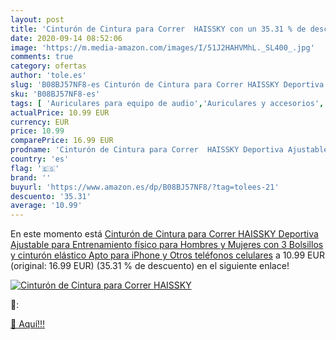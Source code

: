 ```yaml
---
layout: post
title: 'Cinturón de Cintura para Correr  HAISSKY con un 35.31 % de descuento'
date: 2020-09-14 08:52:06
image: 'https://m.media-amazon.com/images/I/51J2HAHVMhL._SL400_.jpg'
comments: true
category: ofertas
author: 'tole.es'
slug: 'B08BJ57NF8-es Cinturón de Cintura para Correr HAISSKY Deportiva...'
sku: 'B08BJ57NF8-es'
tags: [ 'Auriculares para equipo de audio','Auriculares y accesorios','Electrónica','Electrónica para moto','Electrónica para vehículos','Soportes para moto','iphone', ]
actualPrice: 10.99 EUR
currency: EUR
price: 10.99
comparePrice: 16.99 EUR
prodname: 'Cinturón de Cintura para Correr  HAISSKY Deportiva Ajustable para Entrenamiento físico para Hombres y Mujeres con 3 Bolsillos y cinturón elástico Apto para iPhone y Otros teléfonos celulares'
country: 'es'
flag: '🇪🇸'
brand: ''
buyurl: 'https://www.amazon.es/dp/B08BJ57NF8/?tag=tolees-21'
descuento: '35.31'
average: '10.99'
---
```


En este momento está [Cinturón de Cintura para Correr  HAISSKY Deportiva Ajustable para Entrenamiento físico para Hombres y Mujeres con 3 Bolsillos y cinturón elástico Apto para iPhone y Otros teléfonos celulares](https://www.amazon.es/dp/B08BJ57NF8/?tag=tolees-21) a 10.99 EUR (original: 16.99 EUR) (35.31 %  de descuento) en el siguiente enlace!

[![Cinturón de Cintura para Correr  HAISSKY](https://m.media-amazon.com/images/I/51J2HAHVMhL._SL400_.jpg)](https://www.amazon.es/dp/B08BJ57NF8/?tag=tolees-21)

🔎:


[🛒 Aquí!!!](https://www.amazon.es/dp/B08BJ57NF8/?tag=tolees-21)
